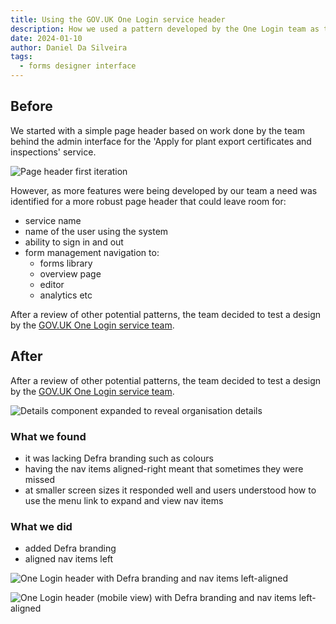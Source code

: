 ```yaml
---
title: Using the GOV.UK One Login service header
description: How we used a pattern developed by the One Login team as the basis for our Forms Designer's header
date: 2024-01-10
author: Daniel Da Silveira
tags:
  - forms designer interface
---
```


## Before
We started with a simple page header based on work done by the team behind the admin interface for the 'Apply for plant export certificates and inspections' service.

![Page header first iteration](01.png "Page header first iteration")

However, as more features were being developed by our team a need was identified for a more robust page header that could leave room for:

- service name
- name of the user using the system
- ability to sign in and out
- form management navigation to:
  - forms library
  - overview page
  - editor
  - analytics etc

After a review of other potential patterns, the team decided to test a design by the [GOV.UK One Login service team](https://github.com/govuk-one-login/service-header).

## After

After a review of other potential patterns, the team decided to test a design by the [GOV.UK One Login service team](https://github.com/govuk-one-login/service-header).

![Details component expanded to reveal organisation details](03.png "Form editor page, with 'Form settings' link highlighted")

### What we found

- it was lacking Defra branding such as colours
- having the nav items aligned-right meant that sometimes they were missed
- at smaller screen sizes it responded well and users understood how to use the menu link to expand and view nav items

### What we did

- added Defra branding
- aligned nav items left

![One Login header with Defra branding and nav items left-aligned](04.jpeg "One Login header (desktop view) with Defra branding and nav items left-aligned")

![One Login header (mobile view) with Defra branding and nav items left-aligned](05.png "One Login header (mobile view) with Defra branding and nav items left-aligned")